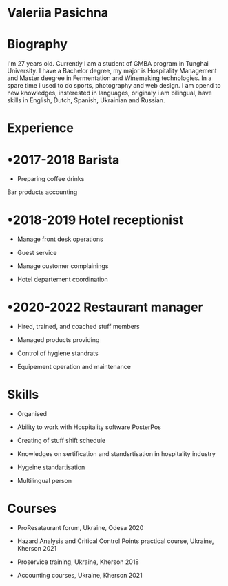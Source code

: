 # Valeriia Pasichna 

# Biography 

I'm 27 years old. Currently I am a student of GMBA
program in Tunghai University. I have a Bachelor degree, 
my major is Hospitality Management and Master
deegree in Fermentation and Winemaking 
technologies. In a spare time i used to do sports, 
photography and web design. I am opend to new knowledges, 
insterested in languages, originaly i am bilingual, have skills in English,
Dutch, Spanish, Ukrainian and Russian.


# Experience 

# •2017-2018 Barista 
- Preparing coffee drinks 

Bar products accounting
# •2018-2019 Hotel receptionist
- Manage front desk operations

- Guest service

- Manage customer complainings

- Hotel departement coordination 

# •2020-2022 Restaurant manager
- Hired, trained, and coached stuff members

- Managed products providing

- Control of hygiene standrats 

- Equipement operation and maintenance 

# Skills

- Organised    

- Ability to work with Hospitality software 
PosterPos

- Creating of stuff shift schedule 

- Knowledges on sertification and 
standsrtisation in hospitality industry 

- Hygeine standartisation 

- Multilingual person 

# Courses 

- ProResataurant forum, Ukraine, Odesa 2020

- Hazard Analysis and Critical Control Points 
practical course, Ukraine, Kherson 2021 

- Proservice training, Ukraine, Kherson 2018

- Accounting courses, Ukraine, Kherson 2021




